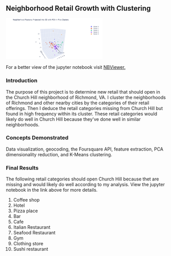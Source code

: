 ## Neighborhood Retail Growth with Clustering



<img src="More/cluster_plot.png" alt="Cluster plot" width=60%> 

For a better view of the jupyter notebook visit [NBViewer.](https://nbviewer.jupyter.org/github/mphill82/Retail_Inference_Capstone/blob/8b065d53de52195103b25927ec2ba1c2a5cb30b4/Retail_Inference_notebook.ipynb)

### Introduction
The purpose of this project is to determine new retail that should open in the Church Hill neighborhood of Richmond, VA. I cluster the neighborhoods of Richmond and other nearby cities by the categories of their retail offerings. Then I deduce the retail categories missing from Church Hill but found in high frequency within its cluster. These retail categories would likely do well in Church Hill because they've done well in similar neighborhoods.
### Concepts Demonstrated
Data visualization, geocoding, the Foursquare API, feature extraction, PCA dimensionality reduction, and K-Means clustering.

### Final Results
The following retail categories should open Church Hill because thet are missing and would likely do well according to my analysis.  View the jupyter notebook in the link above for more details.
<ol>
  <li> Coffee shop
  <li> Hotel
  <li> Pizza place
  <li> Bar
  <li> Cafe
  <li> Italian Restaurant
  <li> Seafood Restaurant
  <li> Gym
  <li> Clothing store
  <li> Sushi restaurant
</ol>





